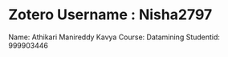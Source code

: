 # Zotero Username : Nisha2797
Name: Athikari Manireddy Kavya
Course: Datamining
Studentid: 999903446
